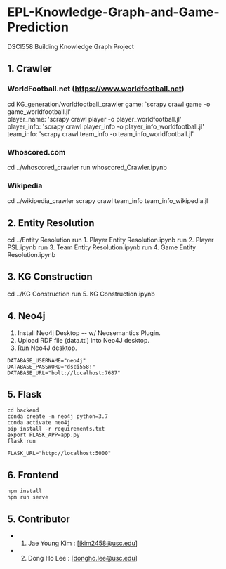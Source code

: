 # EPL-Knowledge-Graph-and-Game-Prediction
DSCI558 Building Knowledge Graph Project

## 1. Crawler

### WorldFootball.net (https://www.worldfootball.net)

cd KG_generation/worldfootball_crawler
game: `scrapy crawl game -o game_worldfootball.jl'<br />
player_name: 'scrapy crawl player -o player_worldfootball.jl'<br />
player_info: 'scrapy crawl player_info -o player_info_worldfootball.jl'<br />
team_info: 'scrapy crawl team_info -o team_info_worldfootball.jl'<br />

### Whoscored.com
cd ../whoscored_crawler
run whoscored_Crawler.ipynb

### Wikipedia
cd ../wikipedia_crawler
scrapy crawl team_info team_info_wikipedia.jl


## 2. Entity Resolution

cd ../Entity Resolution
run 1. Player Entity Resolution.ipynb
run 2. Player PSL.ipynb
run 3. Team Entity Resolution.ipynb
run 4. Game Entity Resolution.ipynb

## 3. KG Construction

cd ../KG Construction
run 5. KG Construction.ipynb


## 4. Neo4j

1. Install Neo4j Desktop -- w/ Neosemantics Plugin.
2. Upload RDF file (data.ttl) into Neo4J desktop.
3. Run Neo4J desktop.

```
DATABASE_USERNAME="neo4j"
DATABASE_PASSWORD="dsci558!"
DATABASE_URL="bolt://localhost:7687"
```

## 5. Flask

```
cd backend
conda create -n neo4j python=3.7
conda activate neo4j
pip install -r requirements.txt
export FLASK_APP=app.py
flask run
```
```
FLASK_URL="http://localhost:5000"
```

## 6. Frontend
```
npm install
npm run serve
```

## 5. Contributor
  - 1. Jae Young Kim : [jkim2458@usc.edu]
  - 2. Dong Ho Lee : [dongho.lee@usc.edu]


